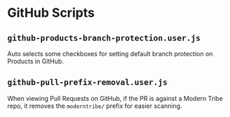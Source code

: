 # GitHub Scripts

## `github-products-branch-protection.user.js`

Auto selects some checkboxes for setting default branch protection on Products in GitHub.

## `github-pull-prefix-removal.user.js`

When viewing Pull Requests on GitHub, if the PR is against a Modern Tribe repo, it removes the `moderntribe/` prefix for easier scanning.
